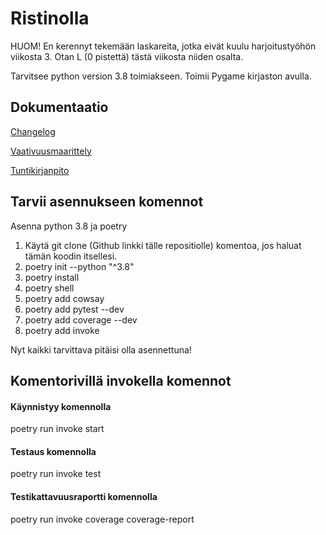 # Ristinolla

HUOM! En kerennyt tekemään laskareita, jotka eivät kuulu harjoitustyöhön viikosta 3. Otan L (0 pistettä) tästä viikosta niiden osalta.

Tarvitsee python version 3.8 toimiakseen.
Toimii Pygame kirjaston avulla.

## Dokumentaatio

[Changelog](https://github.com/TatuSorjonen/ot-harjoitustyo/blob/main/maarittelydokumentti/changelog.md)

[Vaativuusmaarittely](https://github.com/TatuSorjonen/ot-harjoitustyo/blob/main/maarittelydokumentti/vaatimusmaarittely.md)

[Tuntikirjanpito](https://github.com/TatuSorjonen/ot-harjoitustyo/blob/main/maarittelydokumentti/tuntikirjanpito.md)

## Tarvii asennukseen komennot

Asenna python 3.8 ja poetry

1. Käytä git clone (Github linkki tälle repositiolle) komentoa, jos haluat tämän koodin itsellesi.
2. poetry init --python "^3.8"
3. poetry install
4. poetry shell
5. poetry add cowsay
6. poetry add pytest --dev
7. poetry add coverage --dev
8. poetry add invoke

Nyt kaikki tarvittava pitäisi olla asennettuna!

## Komentorivillä invokella komennot

#### Käynnistyy komennolla 

poetry run invoke start

#### Testaus komennolla

poetry run invoke test

#### Testikattavuusraportti komennolla

poetry run invoke coverage coverage-report
